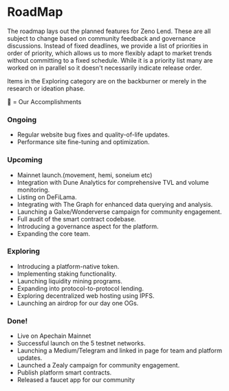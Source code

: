 # RoadMap

The roadmap lays out the planned features for Zeno Lend. These are all subject to change based on community feedback and governance discussions. Instead of fixed deadlines, we provide a list of priorities in order of priority, which allows us to more flexibly adapt to market trends without committing to a fixed schedule. While it is a priority list many are worked on in parallel so it doesn't necessarily indicate release order.

Items in the Exploring category are on the backburner or merely in the research or ideation phase.

💛 = Our Accomplishments

### Ongoing <a href="#ongoing" id="ongoing"></a>

* Regular website bug fixes and quality-of-life updates.
* Performance site fine-tuning and optimization.

### Upcoming <a href="#upcoming" id="upcoming"></a>

* Mainnet launch.(movement, hemi, soneium etc)
* Integration with Dune Analytics for comprehensive TVL and volume monitoring.
* Listing on DeFiLama.
* Integrating with The Graph for enhanced data querying and analysis.
* Launching a Galxe/Wonderverse campaign for community engagement.
* Full audit of the smart contract codebase.
* Introducing a governance aspect for the platform.
* Expanding the core team.

### Exploring <a href="#exploring" id="exploring"></a>

* Introducing a platform-native token.
* Implementing staking functionality.
* Launching liquidity mining programs.
* Expanding into protocol-to-protocol lending.
* Exploring decentralized web hosting using IPFS.
* Launching an airdrop for our day one OGs.

### Done! <a href="#done" id="done"></a>

* Live on Apechain Mainnet
* Successful launch on the 5 testnet networks.
* Launching a Medium/Telegram and linked in page for team and platform updates.
* Launched a Zealy campaign for community engagement.
* Publish platform smart contracts.
* Released a faucet app for our community

